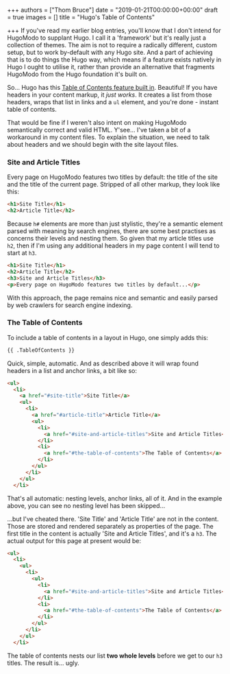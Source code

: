 +++
authors = ["Thom Bruce"]
date = "2019-01-21T00:00:00+00:00"
draft = true
images = []
title = "Hugo's Table of Contents"

+++
If you've read my earlier blog entries, you'll know that I don't intend for HugoModo to supplant Hugo. I call it a 'framework' but it's really just a collection of themes. The aim is not to require a radically different, custom setup, but to work by-default with any Hugo site. And a part of achieving that is to do things the Hugo way, which means if a feature exists natively in Hugo I ought to utilise it, rather than provide an alternative that fragments HugoModo from the Hugo foundation it's built on.

So... Hugo has this [Table of Contents feature built in](https://gohugo.io/content-management/toc/ "Hugo Table of Contents"). Beautiful! If you have headers in your content markup, it _just works_. It creates a list from those headers, wraps that list in links and a `ul` element, and you're done - instant table of contents.

That would be fine if I weren't also intent on making HugoModo semantically correct and valid HTML. Y'see... I've taken a bit of a workaround in my content files. To explain the situation, we need to talk about headers and we should begin with the site layout files.

### Site and Article Titles

Every page on HugoModo features two titles by default: the title of the site and the title of the current page. Stripped of all other markup, they look like this:

```html
<h1>Site Title</h1>
<h2>Article Title</h2>
```

Because `h#` elements are more than just stylistic, they're a semantic element parsed with meaning by search engines, there are some best practises as concerns their levels and nesting them. So given that my article titles use `h2`, then if I'm using any additional headers in my page content I will tend to start at `h3`.

```html
<h1>Site Title</h1>
<h2>Article Title</h2>
<h3>Site and Article Titles</h3>
<p>Every page on HugoModo features two titles by default...</p>
```

With this approach, the page remains nice and semantic and easily parsed by web crawlers for search engine indexing.

### The Table of Contents

To include a table of contents in a layout in Hugo, one simply adds this:

```html
{{ .TableOfContents }}
```

Quick, simple, automatic. And as described above it will wrap found headers in a list and anchor links, a bit like so:

```html
<ul>
  <li>
    <a href="#site-title">Site Title</a>
    <ul>
      <li>
        <a href="#article-title">Article Title</a>
        <ul>
          <li>
            <a href="#site-and-article-titles">Site and Article Titles</a>
          </li>
          <li>
            <a href="#the-table-of-contents">The Table of Contents</a>
          </li>
        </ul>
      </li>
    </ul>
  </li>
```

That's all automatic: nesting levels, anchor links, all of it. And in the example above, you can see no nesting level has been skipped...

...but I've cheated there. 'Site Title' and 'Article Title' are not in the content. Those are stored and rendered separately as properties of the page. The first title in the content is actually 'Site and Article Titles', and it's a `h3`. The actual output for this page at present would be:

```html
<ul>
  <li>
    <ul>
      <li>
        <ul>
          <li>
            <a href="#site-and-article-titles">Site and Article Titles</a>
          </li>
          <li>
            <a href="#the-table-of-contents">The Table of Contents</a>
          </li>
        </ul>
      </li>
    </ul>
  </li>
```

The table of contents nests our list **two whole levels** before we get to our `h3` titles. The result is... ugly.